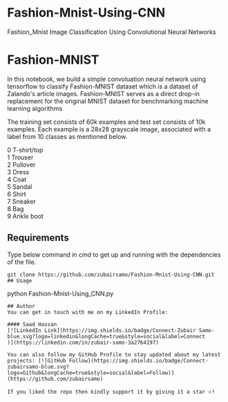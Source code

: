 # Fashion-Mnist-Using-CNN
Fashion_Mnist Image Classification Using Convolutional Neural Networks
# Fashion-MNIST
In this notebook, we build a simple convoluation neural network using tensorflow to classify Fashion-MNIST dataset
which is a dataset of Zalando's article images. 
Fashion-MNIST serves as a direct drop-in replacement for the original MNIST dataset for benchmarking 
machine learning algorithms 

The training set consists of 60k examples and test set consists of 10k examples. Each example is a 28x28 grayscale image, 
associated with a label from 10 classes as mentioned below. 

0 T-shirt/top <br>
1 Trouser <br>
2 Pullover <br>
3 Dress <br>
4 Coat <br>
5 Sandal <br>
6 Shirt <br>
7 Sneaker <br>
8 Bag <br>
9 Ankle boot
## Requirements
Type below command in cmd to get up and running with the dependencies of the file.
```
git clone https://github.com/zubairsamo/Fashion-Mnist-Using-CNN.git
## Usage
```
python Fashion-Mnist-Using_CNN.py
```
## Author
You can get in touch with me on my LinkedIn Profile:

#### Saad Hassan
[![LinkedIn Link](https://img.shields.io/badge/Connect-Zubair Samo-blue.svg?logo=linkedin&longCache=true&style=social&label=Connect
)](https://linkedin.com/in/zubair-samo-3a2764197)

You can also follow my GitHub Profile to stay updated about my latest projects: [![GitHub Follow](https://img.shields.io/badge/Connect-zubairsamo-blue.svg?logo=Github&longCache=true&style=social&label=Follow)](https://github.com/zubairsamo)

If you liked the repo then kindly support it by giving it a star ⭐!
